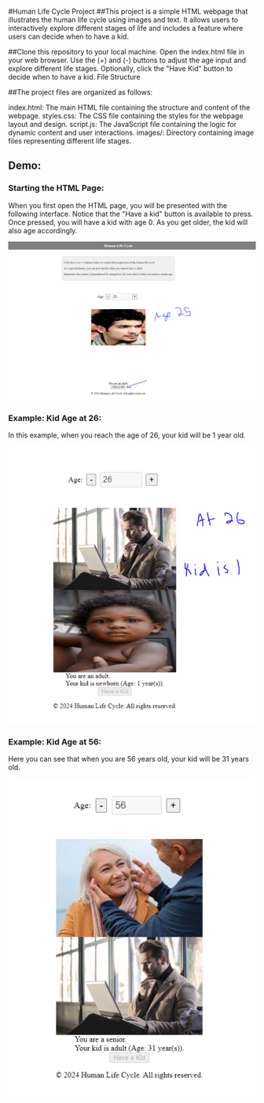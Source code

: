 #Human Life Cycle Project
##This project is a simple HTML webpage that illustrates the human life cycle using images and text. It allows users to interactively explore different stages of life and includes a feature where users can decide when to have a kid.

##Clone this repository to your local machine.
Open the index.html file in your web browser.
Use the (+) and (-) buttons to adjust the age input and explore different life stages.
Optionally, click the "Have Kid" button to decide when to have a kid.
File Structure


##The project files are organized as follows:

index.html: The main HTML file containing the structure and content of the webpage.
styles.css: The CSS file containing the styles for the webpage layout and design.
script.js: The JavaScript file containing the logic for dynamic content and user interactions.
images/: Directory containing image files representing different life stages.

## Demo:

### Starting the HTML Page:
When you first open the HTML page, you will be presented with the following interface. Notice that the "Have a kid" button is available to press. Once pressed, you will have a kid with age 0. As you get older, the kid will also age accordingly.

![Starting Page](https://raw.githubusercontent.com/MGWilllin/public_Human_Life_HTML_CSS_JAVASCRIPT/0d19c8e43297ad95b1313d07e6367e59e0346285/Demo/AgeForKid.PNG)

### Example: Kid Age at 26:
In this example, when you reach the age of 26, your kid will be 1 year old.

![Kid Age at 26](https://raw.githubusercontent.com/MGWilllin/public_Human_Life_HTML_CSS_JAVASCRIPT/0d19c8e43297ad95b1313d07e6367e59e0346285/Demo/kidAge.PNG)

### Example: Kid Age at 56:
Here you can see that when you are 56 years old, your kid will be 31 years old.

![Kid Age at 56](https://raw.githubusercontent.com/MGWilllin/public_Human_Life_HTML_CSS_JAVASCRIPT/0d19c8e43297ad95b1313d07e6367e59e0346285/Demo/kidAge2.PNG)
